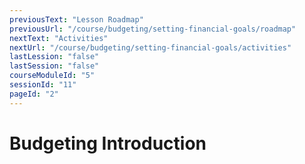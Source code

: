 ```yaml
---
previousText: "Lesson Roadmap"
previousUrl: "/course/budgeting/setting-financial-goals/roadmap"
nextText: "Activities"
nextUrl: "/course/budgeting/setting-financial-goals/activities"
lastLession: "false"
lastSession: "false"
courseModuleId: "5"
sessionId: "11"
pageId: "2"
---
```



# Budgeting Introduction

<sparkle-animation-player src="./animation/m3l1.js" composition="05E79C8D9732B946A18A04FA8701B150"></sparkle-animation-player>
